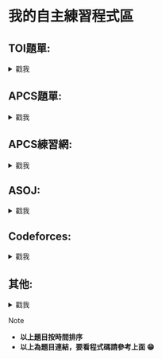 # 我的自主練習程式區


## TOI題單:
<details>
<summary> 戳我 </summary>
  
- [x] [c199. 爬山去 (Hiking)](https://zerojudge.tw/ShowProblem?problemid=c199)　　　　　　　　　　<sub>2024/2/26~2024/2/26</sub>

- [x] [e622. 虛擬寵物大師 (Master)](https://zerojudge.tw/ShowProblem?problemid=e622)　　　　　　　<sub>2024/2/26~2024/2/26</sub>

- [x] [f515.	英文縮寫 (Abbreviation)](https://zerojudge.tw/ShowProblem?problemid=f515)      　　　　　　<sub>2024/2/29~2024/2/29</sub>

- [x] [e621. 免費停車 (Free Parking)](https://zerojudge.tw/ShowProblem?problemid=e621)　　　　　　<sub>2024/2/29~2024/2/29</sub>

- [x] [f337.	同樂會 (Party)](https://zerojudge.tw/ShowProblem?problemid=f337)　　　　　　　　　　　<sub>2024/2/29~2024/2/29</sub>

- [x] [k516. 根號 (Sqrt)](https://zerojudge.tw/ShowProblem?problemid=k516)　　　　　　　　　　　　<sub>2024/3/1~2024/3/6</sub>

- [x] [l919.	珠寶交易 (Jewel)](https://zerojudge.tw/ShowProblem?problemid=l919)　　　　　　　　　　<sub>2024/2/26~2024/2/26</sub>

- [x] [k467.	分班 (Class)](https://zerojudge.tw/ShowProblem?problemid=k467)　　　　　　　　　　　　<sub>2024/3/2~2024/3/2</sub>

- [x] [e806. 多項式計算 (Polynomial)](https://zerojudge.tw/ShowProblem?problemid=e806)　　　　　　<sub>2024/3/7~2024/3/23</sub>

- [x] [k514.	解藥 (Medicine)](https://zerojudge.tw/ShowProblem?problemid=k514)　　　　　　　　　　<sub>2024/3/8~2024/3/23</sub>

- [x] [n360. 搶21 (The 21 Game)](https://zerojudge.tw/ShowProblem?problemid=n360)　　　　　　　　<sub>2024/3/21~2024/3/22</sub>

- [x] [n361. 數字旅館 (hotel)](https://zerojudge.tw/ShowProblem?problemid=n361)　　　　　　　　　　<sub>2024/3/21~2024/3/21</sub>

- [x] [n362. 質數遊戲 (Primes)](https://zerojudge.tw/ShowProblem?problemid=n362)　　　　　　　　　<sub>2024/3/21~2024/3/27</sub>

- [x] [k468.	打靶 (Target)](https://zerojudge.tw/ShowProblem?problemid=k468)　　　　　　　　　　　<sub>2024/3/23~2024/5/21</sub>

- [x] [e808. 不再傻傻等公車 (Bus)](https://zerojudge.tw/ShowProblem?problemid=e808)　　　　　　　<sub>2024/3/24~2024/3/24</sub>

- [x] [n630. 電影院 (Cinema)](https://zerojudge.tw/ShowProblem?problemid=n360)　　　　　　　　　<sub>2024/4/29~2024/4/29</sub>

- [x] [n631. 撲克 (Poker)](https://zerojudge.tw/ShowProblem?problemid=n361)　　　　　　　　　　　<sub>2024/4/29~2024/5/11</sub>

- [x] [n632. 熱門商品 (Commodity)](https://zerojudge.tw/ShowProblem?problemid=n632)　　　　　　　<sub>2024/4/29~2024/5/15</sub>

- [x] [k466. 成績分析 (Analysis)](https://zerojudge.tw/ShowProblem?problemid=k466)　　　　　　　　　<sub>2024/6/6~2024/6/6</sub>

- [ ] [k253. 成績分析 (Analysis)](https://zerojudge.tw/ShowProblem?problemid=k253)　　　　　　　　　<sub>2024/7/25~</sub>

- [x] [f818. 物競天擇 (Survival)](https://zerojudge.tw/ShowProblem?problemid=f818)　　　　　　　　　<sub>2024/8/10~2024/8/10</sub>

- [x] [f819. 圖書館 (Library)](https://zerojudge.tw/ShowProblem?problemid=f819)　　　　　　　　　<sub>2024/8/10~2024/8/10</sub>

- [ ] [f820. 極限運動 (Sports)](https://zerojudge.tw/ShowProblem?problemid=f820)　　　　　　　　　　　<sub>2024/8/10~</sub>

- [x] [m397. 烤肉 (BBQ)](https://zerojudge.tw/ShowProblem?problemid=m397)　　　　　　　　　<sub>2024/8/12~2024/8/12</sub>

- [x] [e623. 2. PPAP](https://zerojudge.tw/ShowProblem?problemid=e623)　　　　　　　　　<sub>2024/8/13~2024/8/13</sub>

- [x] [h659. 計程車 (Taxi)](https://zerojudge.tw/ShowProblem?problemid=h659)　　　　　　　　　<sub>2024/8/13~2024/8/13</sub>

- [x] [f708. 蟲蟲危機 (Insect)](https://zerojudge.tw/ShowProblem?problemid=f708)　　　　　　　　　<sub>2024/8/13~2024/8/13</sub>

- [x] [g497. 電梯 (Elevator)](https://zerojudge.tw/ShowProblem?problemid=g497)　　　　　　　　　<sub>2024/8/13~2024/8/13</sub>

- [x] [h658. 捕魚 (Fishing)](https://zerojudge.tw/ShowProblem?problemid=h658)　　　　　　　　　<sub>2024/8/13~2024/8/13</sub>

- [x] [j178. 手遊廣告 (Advertisement)](https://zerojudge.tw/ShowProblem?problemid=j178)　　　　　　　　　<sub>2024/8/13~2024/8/13</sub>

- [x] [f043. 1. 小豪的回家作業 (Homework)](https://zerojudge.tw/ShowProblem?problemid=f043)　　　　　　　　　<sub>2024/8/16~2024/8/16</sub>

- [x] [f373. 週年慶 Anniversary](https://zerojudge.tw/ShowProblem?problemid=f373)　　　　　　　　　<sub>2024/8/16~2024/8/16</sub>

- [x] [f706. 時區 (Zone)](https://zerojudge.tw/ShowProblem?problemid=f706)　　　　　　　　　<sub>2024/8/16~2024/8/16</sub>

- [x] [f707. 幸運 7 (Lucky Seven)](https://zerojudge.tw/ShowProblem?problemid=f707)　　　　　　　　　<sub>2024/8/16~2024/8/16</sub>

- [x] [g498. 兔子跳躍 (Rabbit)](https://zerojudge.tw/ShowProblem?problemid=g498)　　　　　　　　　<sub>2024/8/16~2024/8/16</sub>

- [x] [j180. 戰備存糧 (Food)](https://zerojudge.tw/ShowProblem?problemid=j180)　　　　　　　　　<sub>2024/8/16~2024/8/16</sub>

- [x] [l918. P1. 彈珠汽水 (Soda)](https://zerojudge.tw/ShowProblem?problemid=l918)　　　　　　　　　<sub>2024/8/16~2024/8/16</sub>

- [x] [e794. p1.黃金比例](https://zerojudge.tw/ShowProblem?problemid=e794)　　　　　　　　　<sub>2024/8/16~2024/8/16</sub>

- [x] [k924. P1. 數字結合 (Combination)](https://zerojudge.tw/ShowProblem?problemid=k924)　　　　　　　　　<sub>2024/8/16~2024/8/16</sub>

- [x] [g496. 彗星列車 (Comet)](https://zerojudge.tw/ShowProblem?problemid=g496)　　　　　　　　　<sub>2024/8/16~2024/8/16</sub>

- [x] [e798. p5. 卷積神經網路](https://zerojudge.tw/ShowProblem?problemid=e798)　　　　　　　　　<sub>2024/8/16~2024/8/16</sub>

- [x] [f513. 舉旗遊戲 (Flag)](https://zerojudge.tw/ShowProblem?problemid=f513)　　　　　　　　　<sub>2024/8/16~2024/8/16</sub>

- [x] [k398. 密室逃脫 (Escape)](https://zerojudge.tw/ShowProblem?problemid=k398)　　　　　　　　　<sub>2024/8/16~2024/8/16</sub>

- [x] [i376. 尋寶 (Treasure)](https://zerojudge.tw/ShowProblem?problemid=i376)　　　　　　　　　<sub>2024/8/16~2024/8/16</sub>

- [x] [f149. 3. 炸彈偵測器 (Detector)](https://zerojudge.tw/ShowProblem?problemid=f149)　　　　　　　　　<sub>2024/8/16~2024/8/16</sub>

- [x] [o578. 起司 (Cheese)](https://zerojudge.tw/ShowProblem?problemid=o578)　　　　　　　　　<sub>2024/10/1~2024/10/1</sub>

- [x] [o579. 電動滑板車 (e-Scooter)](https://zerojudge.tw/ShowProblem?problemid=o579)　　　　　　　　　<sub>2024/10/1~2024/10/1</sub>

- [X] [o580. 因數計算 (Factor)](https://zerojudge.tw/ShowProblem?problemid=o580)　　　　　　　　　<sub>2024/10/1~2024/10/1</sub>

- [ ] [o626. 檔案順序 (Files)](https://zerojudge.tw/ShowProblem?problemid=o626)　　　　　　　　　<sub>2024/10/1~</sub>

- [ ] [o627. 校外教學分組 (Trip)](https://zerojudge.tw/ShowProblem?problemid=o627)　　　　　　　　　<sub>2024/10/1</sub>

- [ ] [o628. 天秤 (Libra)](https://zerojudge.tw/ShowProblem?problemid=o628)　　　　　　　　　<sub>2024/10/1</sub>

- [X] [k463. 破冰活動 (Icebreaker)](https://zerojudge.tw/ShowProblem?problemid=k463)　　　　　　　　　<sub>2024/10/2~2024/10/2</sub>

- [ ] [f815.	遊戲升等](https://zerojudge.tw/ShowProblem?problemid=f815)　　　　　　　　　　　<sub></sub>

</details>
  
## APCS題單:
<details>
<summary> 戳我 </summary>
  
- [x] [m370. 1. 機械鼠](https://zerojudge.tw/ShowProblem?problemid=m370)　　　　　　　　　　　<sub>2023/11/9~2023/11/16</sub>

- [x] [m371. 2. 卡牌遊戲](https://zerojudge.tw/ShowProblem?problemid=m371)　　　　　　　　　　<sub>2023/12/30~2023/12/30</sub>

- [x] [c290. 1.	秘密差](https://zerojudge.tw/ShowProblem?problemid=c290)　　　　　　　　　　　　<sub>2024/3/20~2024/3/23</sub>

- [x] [e289. 3. 美麗的彩帶](https://zerojudge.tw/ShowProblem?problemid=e289)　　　　　　　　　　<sub>2024/3/23~2024/4/27</sub>

- [x] [j605. 1.	程式考試](https://zerojudge.tw/ShowProblem?problemid=j605)　　　　　　　　　　　<sub>2024/3/27~2024/3/27</sub>

- [x] [f580. 2. 骰子](https://zerojudge.tw/ShowProblem?problemid=f580)　　　　　　　　　　　　　<sub>2024/3/28~2024/3/29</sub>

- [x] [g276. 2. 魔王迷宮](https://zerojudge.tw/ShowProblem?problemid=g276)　　　　　　　　　　　<sub>2024/3/28~2024/7/7</sub>

- [x]  [b966. 3. 線段覆蓋長度](https://zerojudge.tw/ShowProblem?problemid=b966)　　　　　　　　　<sub>2024/4/6~2024/4/6</sub>

- [ ] [h084. 4. 牆上海報](https://zerojudge.tw/ShowProblem?problemid=h084)　　　　　　　　　　　<sub>2024/4/7~</sub>

- [ ] [j123. 2. 運貨站](https://zerojudge.tw/ShowProblem?problemid=j123)　　　　　　　　　　　　<sub>2024/4/18~</sub>

- [x] [b965. 2. 矩陣轉換](https://zerojudge.tw/ShowProblem?problemid=b965)　　　　　　　　　　　<sub>2024/4/20~2024/8/19</sub> 

- [x] [h081. 2. 程式交易](https://zerojudge.tw/ShowProblem?problemid=h081)　　　　　　　　　　　<sub>2024/5/2~2024/5/2</sub>

- [x] [m931. 1. 遊戲選角](https://zerojudge.tw/ShowProblem?problemid=m931)　　　　　　　　　　　<sub>2024/6/3~2024/6/3</sub>

- [x] [o076. 1. 特技表演](https://zerojudge.tw/ShowProblem?problemid=o076)　　　　　　　　　　　<sub>2024/6/16~2024/6/16</sub>

- [x] [o077. 2. 電子畫布](https://zerojudge.tw/ShowProblem?problemid=o077)　　　　　　　　　　　<sub>2024/6/16~2024/6/16</sub>

- [ ] [o078. 3. 缺字問題](https://zerojudge.tw/ShowProblem?problemid=o078)　　　　　　　　　　　<sub>2024/6/16~</sub>

- [x] [k731. 1. 路徑偵測](https://zerojudge.tw/ShowProblem?problemid=k731)　　　　　　　　　　　<sub>2024/7/7~2024/7/7</sub>

- [x] [j606. 2. 造字程式](https://zerojudge.tw/ShowProblem?problemid=j606)　　　　　　　　　　　<sub>2024/8/10~2024/8/10</sub>

- [x] [c294. 1. 三角形辨別](https://zerojudge.tw/ShowProblem?problemid=c294)　　　　　　　　　　　<sub>2024/8/16~2024/8/16</sub>

- [x] [c461. apcs 邏輯運算子 (Logic Operators)](https://zerojudge.tw/ShowProblem?problemid=c461)　　　　　　　　　　　　　<sub>2024/8/16~2024/8/16</sub>

- [x] [e286. 籃球比賽](https://zerojudge.tw/ShowProblem?problemid=e286)　　　　　　　　　　　<sub>2024/8/17~2024/8/17</sub>

- [x] [f579. 1. 購物車](https://zerojudge.tw/ShowProblem?problemid=f579)　　　　　　　　　　　<sub>2024/8/17~2024/8/17</sub>

- [x] [g595. 1. 修補圍籬](https://zerojudge.tw/ShowProblem?problemid=g595)　　　　　　　　　　　<sub>2024/8/17~2024/8/17</sub>

- [x] [b964. 1. 成績指標](https://zerojudge.tw/ShowProblem?problemid=b964)　　　　　　　　　　　　　<sub>2024/8/17~2024/8/17</sub>

- [x] [e313. 最少相異字母](https://zerojudge.tw/ShowProblem?problemid=e313)　　　　　　　　　　　<sub>2024/8/17~2024/8/17</sub>

- [x] [e287. 機器人的路徑](https://zerojudge.tw/ShowProblem?problemid=e287)　　　　　　　　　　　<sub>2024/8/17~2024/8/17</sub>

- [x] [f313. 2. 人口遷移](https://zerojudge.tw/ShowProblem?problemid=f313)　　　　　　　　　　　　　<sub>2024/8/17~2024/8/17</sub>

- [X] [c291. 2. 小群體](https://zerojudge.tw/ShowProblem?problemid=c291)　　　　　　　　　　　　<sub>2024/9/7~2024/9/7</sub>

- [ ] [c575. 4. 基地台](https://zerojudge.tw/ShowProblem?problemid=c575)　　　　　　　　　　　　　<sub></sub>

- [ ] [i401. 3. 雷射測試](https://zerojudge.tw/ShowProblem?problemid=i401)　　　　　　　　　　　<sub></sub>

- [ ] [h083. 3. 數位占卜](https://zerojudge.tw/ShowProblem?problemid=h083)　　　　　　　　　　　<sub></sub>

- [ ] [f581. 3. 圓環出口](https://zerojudge.tw/ShowProblem?problemid=f581)　　　　　　　　　　　<sub></sub>

</details>

## APCS練習網:
<details>
<summary> 戳我 </summary>

- [ ] [a152: 二分搜尋](https://apcsclass.csie.ntnu.edu.tw/ShowProblem?problemid=a152)　　　　　　　　　　　　<sub>2024/4/7~</sub>

- [X] [a051: 城市旅遊](https://apcsclass.csie.ntnu.edu.tw/ShowProblem?problemid=a051)　　　　　　　　　　　<sub>2024/9/6~2024/9/6</sub>

- [X] [a102: 油田](https://apcsclass.csie.ntnu.edu.tw/ShowProblem?problemid=a102)　　　　　　　　　　　　<sub>2024/9/7~2024/9/7</sub>

- [X] [a103: 小群體](https://apcsclass.csie.ntnu.edu.tw/ShowProblem?problemid=a103)　　　　　　　　　　　　<sub>2024/9/7~2024/9/7</sub>

- [ ] [a109: 跑長編碼與資料壓縮](https://apcsclass.csie.ntnu.edu.tw/ShowProblem?problemid=a109)　　　　　　　　　　　　　<sub></sub>

- [ ] [a153: 二分法求解](https://apcsclass.csie.ntnu.edu.tw/ShowProblem?problemid=a153)　　　　　　　　　　　<sub></sub>

</details>

## ASOJ:
<details>
<summary> 戳我 </summary>
  
- [ ] [礦坑 (Mine)](https://apcs-simulation.com/problem/apcs0303)　　　　　　　　　　　　　<sub>2024/4/3~</sub>

- [X] [遊戲 (Game)](https://apcs-simulation.com/problem/apcs0801)　　　　　　　　　　　　<sub>2024/8/31~2024/9/6</sub>

- [X] [天旋地轉 (Spinning)](https://apcs-simulation.com/problem/apcs0802)　　　　　　　　　　　　<sub>2024/8/31~2024/8/31</sub>

</details>

## Codeforces:
<details>
<summary> 戳我 </summary>

- [X] [B. Three Brothers](https://codeforces.com/problemset/problem/2010/B)　　　　　　　　　　　　<sub>2024/9/14~2024/9/14</sub>
  
- [X] [A. Alternating Sum of Numbers](https://codeforces.com/problemset/problem/2010/A)　　　　　<sub>2024/9/14~2024/9/14</sub>

- [X] [A. A+B Again?](https://codeforces.com/problemset/problem/1999/A)　　　　　　　　　　　　<sub>2024/9/14~2024/9/14</sub>

- [X] [A. Problem Generator](https://codeforces.com/contest/1980/problem/A)　　　　　　　　　　　　<sub>2024/9/21~2024/9/21</sub>

</details>


## 其他:
<details>
<summary> 戳我 </summary>
  
- [x] [a565.	p&q的邂逅](https://zerojudge.tw/ShowProblem?problemid=a565)　　　　　　　　　　　<sub>2024/2/20~2024/4/27</sub>

- [x] [i213.	stack 練習](https://zerojudge.tw/ShowProblem?problemid=i213)　　　　　　　　　　　　<sub>2024/2/20~2024/2/20</sub>

- [x] [a915. 二维点排序](https://zerojudge.tw/ShowProblem?problemid=a915)　　　　　　　　　　　<sub>2024/3/20~2024/3/20</sub>

- [x] [a233. 排序法~~~ 挑戰極限](https://zerojudge.tw/ShowProblem?problemid=a233)　　　　　　　<sub>2024/3/20~2024/3/20</sub>

- [ ] [a021. 大數運算](https://zerojudge.tw/ShowProblem?problemid=a021)　　　　　　　　　　　　<sub>2024/3/30~</sub>

- [ ] [d485. 我愛偶數](https://zerojudge.tw/ShowProblem?problemid=d485)　　　　　　　　　　　　<sub>2024/4/1~</sub>

- [x] [a539. Flip Sort](https://zerojudge.tw/ShowProblem?problemid=a539)　　　　　　　　　　　　<sub>2024/4/1~2024/4/7</sub>

- [x] [b513.	判斷質數-商競103](https://zerojudge.tw/ShowProblem?problemid=b513)　　　　　　　　<sub>2024/4/3~2024/4/3</sub>

- [x] [d732.	二分搜尋法](https://zerojudge.tw/ShowProblem?problemid=d732)　　　　　　　　　　　<sub>2024/4/3~2024/4/5</sub>

- [x] [a007. 判斷質數](https://zerojudge.tw/ShowProblem?problemid=a007)　　　　　　　　　　　　<sub>2024/4/7~2024/4/7</sub>

- [x] [hwsh_a317. 長腿阿馨爬樓梯](https://zerojudge.tw/ShowProblem?problemid=a233)　　　　　　<sub>2024/4/10~2024/4/10</sub>

- [x] [b184. 5. 裝貨櫃問題](https://zerojudge.tw/ShowProblem?problemid=b184)　　　　　　　　　　<sub>2024/4/17~2024/4/17</sub>

- [x] [c833. 第四題：二維陣列](https://zerojudge.tw/ShowProblem?problemid=c833)　　　　　　　　<sub>2024/5/23~2024/5/30</sub>

- [x] [d637. 路過的鴨duck](https://zerojudge.tw/ShowProblem?problemid=d637)　　　　　　　　<sub>2024/7/28~2024/8/8</sub>

- [x] [a587. 祖靈好孝順 ˋˇˊ](https://zerojudge.tw/ShowProblem?problemid=a587)　　　　　　　　<sub>2024/8/8~2024/8/8</sub>

- [x] [f345. 新手練習題—陣列](https://zerojudge.tw/ShowProblem?problemid=f345)　　　　　　　　<sub>2024/8/8~2024/8/8</sub>

- [x] [d073. 分組報告](https://zerojudge.tw/ShowProblem?problemid=d073)　　　　　　　　　　　　<sub>2024/8/12~8/16</sub>

- [x] [a006. 一元二次方程式](https://zerojudge.tw/ShowProblem?problemid=a006)　　　　　　　　　　　　<sub>2024/8/12~8/12</sub>

- [x] [d491. 我也愛偶數 (swap 版)](https://zerojudge.tw/ShowProblem?problemid=d491)　　　　　　　　<sub>2024/8/15~2024/8/15</sub>

- [x] [c316. 最遠點對！前傳](https://zerojudge.tw/ShowProblem?problemid=c316)　　　　　　　　<sub>2024/8/15~2024/8/15</sub>

- [x] [e924. pC. 括號配對](https://zerojudge.tw/ShowProblem?problemid=e924)　　　　　　　　<sub>2024/8/16~2024/8/16</sub>

- [x] [c123. 00514 - Rails](https://zerojudge.tw/ShowProblem?problemid=c123)　　　　　　　　<sub>2024/8/16~2024/8/16</sub>

- [x] [a053. Sagit's 計分程式](https://zerojudge.tw/ShowProblem?problemid=a053)　　　　　　　　<sub>2024/8/16~2024/8/16</sub>

- [x] [d511. 小明的作業](https://zerojudge.tw/ShowProblem?problemid=d511)　　　　　　　　<sub>2024/8/16~2024/8/16</sub>

- [x] [g779. 小億老師的幸運數字](https://zerojudge.tw/ShowProblem?problemid=g779)　　　　　　　　<sub>2024/8/16~2024/8/16</sub>

- [x] [d067. 格瑞哥里的煩惱 (1 行版)](https://zerojudge.tw/ShowProblem?problemid=d067)　　　　　　　　<sub>2024/8/16~2024/8/16</sub>

- [x] [d069. 格瑞哥里的煩惱 (t 行版)](https://zerojudge.tw/ShowProblem?problemid=d069)　　　　　　　　<sub>2024/8/16~2024/8/16</sub>

- [x] [d070. 格瑞哥里的煩惱 (0 尾版)](https://zerojudge.tw/ShowProblem?problemid=d070)　　　　　　　　<sub>2024/8/16~2024/8/16</sub>

- [x] [d071. 格瑞哥里的煩惱 (EOF 版)](https://zerojudge.tw/ShowProblem?problemid=d071)　　　　　　　　<sub>2024/8/16~2024/8/16</sub>

- [x] [d072. 格瑞哥里的煩惱 (Case 版)](https://zerojudge.tw/ShowProblem?problemid=d072)　　　　　　　　<sub>2024/8/16~2024/8/16</sub>

- [x] [a024. 最大公因數(GCD)](https://zerojudge.tw/ShowProblem?problemid=a024)　　　　　　　　<sub>2024/8/16~2024/8/16</sub>

- [x] [a040. 阿姆斯壯數](https://zerojudge.tw/ShowProblem?problemid=a040)　　　　　　　　<sub>2024/8/16~2024/8/16</sub>

- [x] [a059. 完全平方和](https://zerojudge.tw/ShowProblem?problemid=a059)　　　　　　　　<sub>2024/8/16~2024/8/16</sub>

- [x] [a148. You Cannot Pass?!](https://zerojudge.tw/ShowProblem?problemid=a148)　　　　　　　　<sub>2024/8/16~2024/8/16</sub>

- [x] [b294. 經濟大恐荒](https://zerojudge.tw/ShowProblem?problemid=b294)　　　　　　　　<sub>2024/8/16~2024/8/16</sub>

- [x] [c013. 00488 - Triangle Wave ](https://zerojudge.tw/ShowProblem?problemid=c013)　　　　　　　　<sub>2024/8/16~2024/8/16</sub>

- [x] [a022. 迴文](https://zerojudge.tw/ShowProblem?problemid=a022)　　　　　　　　<sub>2024/8/16~2024/8/16</sub>

- [x] [d049. 中華民國萬歲！](https://zerojudge.tw/ShowProblem?problemid=d049)　　　　　　　　<sub>2024/8/16~2024/8/16</sub>

- [x] [d058. BASIC 的 SGN 函數](https://zerojudge.tw/ShowProblem?problemid=d070)　　　　　　　　<sub>2024/8/16~2024/8/16</sub>

- [x] [d010. 盈數、虧數和完全數](https://zerojudge.tw/ShowProblem?problemid=d010)　　　　　　　　<sub>2024/8/16~2024/8/16</sub>

- [x] [e343. BMI 計算](https://zerojudge.tw/ShowProblem?problemid=e343)　　　　　　　　<sub>2024/8/16~2024/8/16</sub>

- [x] [d051. 糟糕，我發燒了！](https://zerojudge.tw/ShowProblem?problemid=d051)　　　　　　　　<sub>2024/8/16~2024/8/16</sub>

- [x] [a004. 文文的求婚](https://zerojudge.tw/ShowProblem?problemid=a004)　　　　　　　　<sub>2024/8/16~2024/8/16</sub>

- [x] [d532. 文文的求婚 (三)](https://zerojudge.tw/ShowProblem?problemid=d532)　　　　　　　　<sub>2024/8/16~2024/8/16</sub>

- [x] [e533. 11942 - Lumberjack Sequencing](https://zerojudge.tw/ShowProblem?problemid=e533)　　　　　　　　<sub>2024/8/16~2024/8/16</sub>

- [x] [a799. 正值國](https://zerojudge.tw/ShowProblem?problemid=a799)　　　　　　　　<sub>2024/8/16~2024/8/16</sub>

- [x] [c435. MAX ! MAX ! MAX !](https://zerojudge.tw/ShowProblem?problemid=c435)　　　　　　　　<sub>2024/8/16~2024/8/16</sub>

- [x] [k026. 中位數](https://zerojudge.tw/ShowProblem?problemid=k026)　　　　　　　　<sub>2024/8/16~2024/8/16</sub>

- [x] [c508. 去蟲](https://zerojudge.tw/ShowProblem?problemid=c508)　　　　　　　　<sub>2024/8/16~2024/8/16</sub>

- [x] [d817. Pascal's triangle's secret (I)](https://zerojudge.tw/ShowProblem?problemid=d817)　　　　　　　　<sub>2024/8/16~2024/8/16</sub>

- [x] [g488. COVID-101](https://zerojudge.tw/ShowProblem?problemid=g488)　　　　　　　　<sub>2024/8/16~2024/8/16</sub>

- [x] [e357. 遞迴函數練習](https://zerojudge.tw/ShowProblem?problemid=e357)　　　　　　　　<sub>2024/8/16~2024/8/16</sub>

- [x] [b877. 我是電視迷](https://zerojudge.tw/ShowProblem?problemid=b877)　　　　　　　　<sub>2024/8/16~2024/8/16</sub>

- [x] [d063. 0 與 1](https://zerojudge.tw/ShowProblem?problemid=d063)　　　　　　　　<sub>2024/8/16~2024/8/16</sub>

- [x] [d827. 買鉛筆](https://zerojudge.tw/ShowProblem?problemid=d827)　　　　　　　　<sub>2024/8/16~2024/8/16</sub>

- [x] [d483. hello, world](https://zerojudge.tw/ShowProblem?problemid=d483)　　　　　　　　<sub>2024/8/16~2024/8/16</sub>

- [x] [d126. 一、牧场围栏](https://zerojudge.tw/ShowProblem?problemid=d126)　　　　　　　　<sub>2024/8/16~2024/8/16</sub>

- [x] [d050. 妳那裡現在幾點了？](https://zerojudge.tw/ShowProblem?problemid=d050)　　　　　　　　<sub>2024/8/16~2024/8/16</sub>

- [x] [d507. 三角形的判斷](https://zerojudge.tw/ShowProblem?problemid=d507)　　　　　　　　<sub>2024/8/16~2024/8/16</sub>

- [x] [a009. 解碼器](https://zerojudge.tw/ShowProblem?problemid=a009)　　　　　　　　<sub>2024/8/16~2024/8/16</sub>

- [x] [a224. 明明愛明明](https://zerojudge.tw/ShowProblem?problemid=a224)　　　　　　　　<sub>2024/8/16~2024/8/16</sub>

- [x] [a015. 矩陣的翻轉](https://zerojudge.tw/ShowProblem?problemid=a015)　　　　　　　　<sub>2024/8/16~2024/8/16</sub>

- [x] [a227. 三龍杯 -> 河內之塔 ](https://zerojudge.tw/ShowProblem?problemid=a227)　　　　　　　　<sub>2024/8/16~2024/8/16</sub>

- [ ] [b936. Kevin 愛橘子](https://zerojudge.tw/ShowProblem?problemid=b936)　　　　　　　　<sub>2024/8/17~</sub>

- [ ] [k184. 房屋推薦](https://zerojudge.tw/ShowProblem?problemid=k184)　　　　　　　　　　　　<sub></sub>

- [ ] [d237.	質數合](https://zerojudge.tw/ShowProblem?problemid=d237)　　　　　　　　<sub></sub>

- [ ] [hwsh_a318.	小妮爬樓梯（總次數上限版）](https://judge.hwsh.tc.edu.tw/ShowProblem?problemid=a318)　　　　　　　　<sub></sub>

- [ ] [hwsh_a319.	小妮爬樓梯（連續次數上限版）](https://judge.hwsh.tc.edu.tw/ShowProblem?problemid=a319)　　　　　　　　<sub></sub>


</details>

> [!NOTE]
> - **以上題目按時間排序**
> - **以上為題目連結，要看程式碼請參考上面 :grin:**
